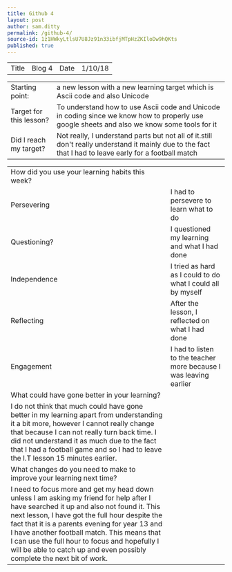 ```yaml
---
title: Github 4
layout: post
author: sam.ditty
permalink: /github-4/
source-id: 1z1HWkyLtlsU7U8Jz91n33ibfjMTpHzZKIloDw9hQKts
published: true
---
```

<table>
  <tr>
    <td>Title</td>
    <td>Blog 4</td>
    <td>Date</td>
    <td>1/10/18</td>
  </tr>
</table>


<table>
  <tr>
    <td>Starting point:</td>
    <td>a new lesson with a new learning target which is Ascii code and also Unicode</td>
  </tr>
  <tr>
    <td>Target for this lesson?</td>
    <td>To understand how to use Ascii code and Unicode in coding since we know how to properly use google sheets and also we know some tools for it</td>
  </tr>
  <tr>
    <td>Did I reach my target? </td>
    <td>Not really, I understand parts but not all of it.still don't really understand it mainly due to the fact that I had to leave early for a football match</td>
  </tr>
</table>


<table>
  <tr>
    <td>How did you use your learning habits this week?</td>
    <td></td>
  </tr>
  <tr>
    <td>Persevering</td>
    <td>I had to persevere to learn what to do</td>
  </tr>
  <tr>
    <td>Questioning?</td>
    <td>I questioned my learning and what I had done</td>
  </tr>
  <tr>
    <td>Independence</td>
    <td>I tried as hard as I could to do what I could all by myself</td>
  </tr>
  <tr>
    <td>Reflecting</td>
    <td>After the lesson, I reflected on what I had done </td>
  </tr>
  <tr>
    <td>Engagement</td>
    <td>I had to listen to the teacher more because I was leaving earlier</td>
  </tr>
  <tr>
    <td>What could have gone better in your learning?</td>
    <td></td>
  </tr>
  <tr>
    <td>I do not think that much could have gone better in my learning apart from understanding it a bit more, however I cannot really change that because I can not really turn back time. I did not understand it as much due to the fact that I had a football game and so I had to leave the I.T lesson 15 minutes earlier.</td>
    <td></td>
  </tr>
  <tr>
    <td>What changes do you need to make to improve your learning next time?</td>
    <td></td>
  </tr>
  <tr>
    <td>I need to focus more and get my head down unless I am asking my friend for help after I have searched it up and also not found it. This next lesson, I have got the full hour despite the fact that it is a parents evening for year 13 and I have another football match. This means that I can use the full hour to focus and hopefully I will be able to catch up and even possibly complete the next bit of work.</td>
    <td></td>
  </tr>
</table>


